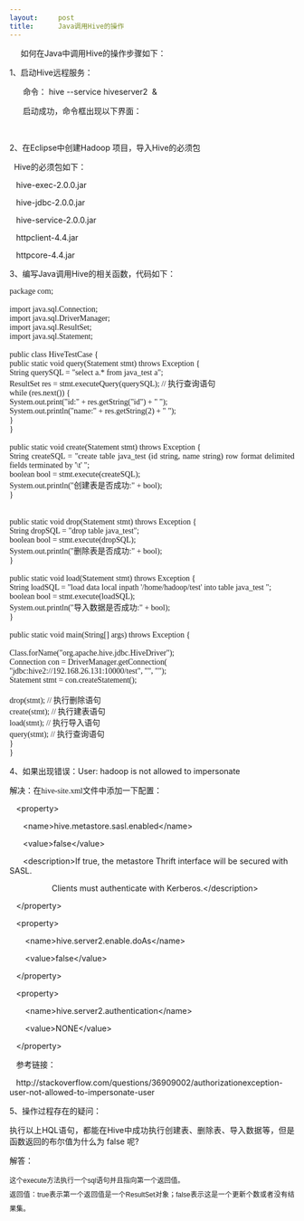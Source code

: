 ```yaml
---
layout:     post
title:      Java调用Hive的操作
---
```

<div id="article_content" class="article_content clearfix csdn-tracking-statistics" data-pid="blog" data-mod="popu_307" data-dsm="post">
								            <link rel="stylesheet" href="https://csdnimg.cn/release/phoenix/template/css/ck_htmledit_views-f76675cdea.css">
						<div class="htmledit_views" id="content_views">
                
<p>     如何在Java中调用Hive的操作步骤如下：</p>
<p>1、启动Hive<span style="font-family:'宋体';">远程服务：</span></p>
<p align="justify">      命令： hive --service hiveserver2  &amp;</p>
<p align="justify">      启动成功，命令框出现以下界面：</p>
<p align="justify">     <img src="" alt=""></p>
<p align="justify">2、在Eclipse中创建Hadoop 项目，导入Hive的必须包</p>
<p align="justify">  Hive的必须包如下：</p>
<p align="justify">   hive-exec-2.0.0.jar<img src="" alt=""></p>
<p align="justify">   hive-jdbc-2.0.0.jar</p>
<p align="justify">   hive-service-2.0.0.jar<br></p>
<p align="justify">   httpclient-4.4.jar<br></p>
<p align="justify">   httpcore-4.4.jar<br></p>
<p align="justify">3、编写Java调用Hive的相关函数，代码如下：</p>
<p align="justify"><span style="font-family:'Times New Roman';font-size:14px;">package com;<br><br>
import java.sql.Connection;<br>
import java.sql.DriverManager;<br>
import java.sql.ResultSet;<br>
import java.sql.Statement;<br><br>
public class HiveTestCase {<br><span></span>public static void query(Statement stmt) throws Exception {<br><span></span>String querySQL = "select a.* from java_test a";<br><span></span>ResultSet res = stmt.executeQuery(querySQL); // 执行查询语句<br><span></span>while (res.next()) {<br><span></span>System.out.print("id:" + res.getString("id") + " ");<br><span></span>System.out.println("name:" + res.getString(2) + " ");<br><span></span>}<br><span></span>}<br><br><span></span>public static void create(Statement stmt) throws Exception {<br><span></span>String createSQL = "create table java_test (id string, name string) row format delimited fields terminated by '\t' ";<br><span></span>boolean bool = stmt.execute(createSQL);<br><span></span>System.out.println("创建表是否成功:" + bool);<br><span></span>}<br><br><br><span></span>public static void drop(Statement stmt) throws Exception {<br><span></span>String dropSQL = "drop table java_test";<br><span></span>boolean bool = stmt.execute(dropSQL);<br><span></span>System.out.println("删除表是否成功:" + bool);<br><span></span>}<br><br><span></span>public static void load(Statement stmt) throws Exception {<br><span></span>String loadSQL = "load data local inpath '/home/hadoop/test' into table java_test ";<br><span></span>boolean bool = stmt.execute(loadSQL);<br><span></span>System.out.println("导入数据是否成功:" + bool);<br><span></span>}<br><br><span></span>public static void main(String[] args) throws Exception {<br><br><span></span>Class.forName("org.apache.hive.jdbc.HiveDriver");<br><span></span>Connection con = DriverManager.getConnection(<br><span></span>"jdbc:hive2://192.168.26.131:10000/test", "", "");<br><span></span>Statement stmt = con.createStatement();<br><br><span></span>drop(stmt); // 执行删除语句<br><span></span>create(stmt); // 执行建表语句<br><span></span>load(stmt); // 执行导入语句<br><span></span>query(stmt); // 执行查询语句<br><span></span>}<br>
}</span><br></p>
<p align="justify">4、如果出现错误：User: hadoop is not allowed to impersonate </p>
<p align="justify"></p>
<p>解决：在<span style="font-family:Tahoma;">hive-site.xml</span><span style="font-family:'宋体';">文件中添加一下配置：</span></p>
<p>   &lt;property&gt;</p>
<p>      &lt;name&gt;hive.metastore.sasl.enabled&lt;/name&gt;</p>
<p>      &lt;value&gt;false&lt;/value&gt;</p>
<p>      &lt;description&gt;If true, the metastore Thrift interface will be secured with SASL.  </p>
<p>                   Clients must authenticate with Kerberos.&lt;/description&gt;</p>
<p>   &lt;/property&gt;</p>
<p>   &lt;property&gt;</p>
<p>       &lt;name&gt;hive.server2.enable.doAs&lt;/name&gt;</p>
<p>       &lt;value&gt;false&lt;/value&gt;</p>
<p>   &lt;/property&gt;</p>
<p>   &lt;property&gt;</p>
<p>       &lt;name&gt;hive.server2.authentication&lt;/name&gt;</p>
<p>       &lt;value&gt;NONE&lt;/value&gt;</p>
<p>   &lt;/property&gt;</p>
<p>   参考链接：</p>
<p>   http://stackoverflow.com/questions/36909002/authorizationexception-user-not-allowed-to-impersonate-user</p>
<p align="justify">5、操作过程存在的疑问：</p>
<p align="justify"><span></span>执行以上HQL语句，都能在Hive中成功执行创建表、删除表、导入数据等，但是函数返回的布尔值为什么为 false 呢?</p>
<p align="justify">解答：</p>
<p align="justify"><span style="font-size:12px;"><span style="font-family:Helvetica, Tahoma, Arial, sans-serif;line-height:25.2px;">这个execute方法执行一个sql语句并且指向第一个返回值。</span><br style="font-family:Helvetica, Tahoma, Arial, sans-serif;line-height:25.2px;"><span style="font-family:Helvetica, Tahoma, Arial, sans-serif;line-height:25.2px;">返回值：true表示第一个返回值是一个ResultSet对象；false表示这是一个更新个数或者没有结果集。 </span>  </span></p>
            </div>
                </div>
